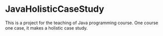 # JavaHolisticCaseStudy
This is a project for the teaching of Java programming course.   One course one case, it makes a holistic case study.
